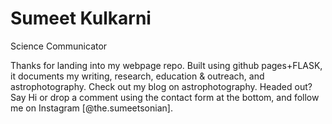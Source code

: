 # Sumeet Kulkarni
Science Communicator

Thanks for landing into my webpage repo. Built using github pages+FLASK, it documents my writing, research, education & outreach, and astrophotography. Check out my blog on astrophotography. Headed out? Say Hi or drop a comment using the contact form at the bottom, and follow me on Instagram [@the.sumeetsonian].

